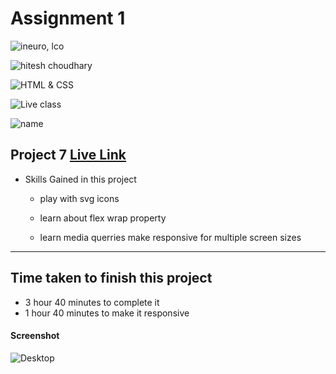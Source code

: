 # Assignment 1

![ineuro, lco](https://img.shields.io/badge/iNeuron-LCO-green)

![hitesh choudhary](https://img.shields.io/badge/Hitesh--Choudhary-Full--stack--JS--bootcamp-red)

![HTML & CSS](https://img.shields.io/badge/HTML-CSS-orange)

![Live class](https://img.shields.io/badge/LIVE--CLASS-PROJECT--7-lightgrey)

![name](https://img.shields.io/badge/Vimal--Kumar-lightgrey)

## Project 7 [Live Link](https://planthommepage.netlify.app/)

- Skills Gained in this project

  - play with svg icons

  - learn about flex wrap property

  - learn media querries make responsive for multiple screen sizes

---

## Time taken to finish this project

- 3 hour 40 minutes to complete it
- 1 hour 40 minutes to make it responsive

#### Screenshot

![Desktop](./screenshot/project%206.png)
